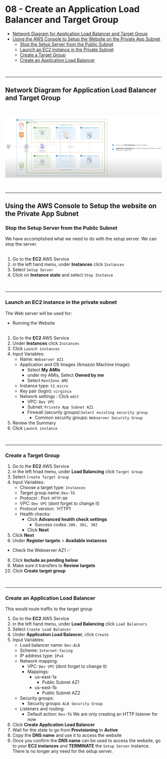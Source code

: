 # 08 - Create an Application Load Balancer and Target Group


<!-- no toc -->
  - [Network Diagram for Application Load Balancer and Target Group](#network-diagram-for-application-load-balancer-and-target-group)
  - [Using the AWS Console to Setup the Website on the Private App Subnet](#using-the-aws-console-to-setup-the-website-on-the-private-app-subnet)
    - [Stop the Setup Server from the Public Subnet](#stop-the-setup-server-from-the-public-subnet)
    - [Launch an EC2 Instance in the Private Subnet](#launch-an-ec2-instance-in-the-private-subnet)
    - [Create a Target Group](#create-a-target-group)
    - [Create an Application Load Balancer](#create-an-application-load-balancer)






<br>

---

## Network Diagram for Application Load Balancer and Target Group 
 <br>  

![Image Alt text](Network-Diagram.png)

<br>

---

## Using the AWS Console to Setup the website on the Private App Subnet

### Stop the Setup Server from the Public Subnet

We have accomplished what we need to do with the setup server. We can stop the server.
<br><br>


1. Go to the **EC2** AWS Service
2. in the left hand menu, under **Instances** click `Instances`
3. Select `Setup Server`
4. Click on **Instance state** and select `Stop Instance` 

<br>

---


### Launch an EC2 instance in the private subnet

The Web server will be used for: <br>
  - Running the Website <br><br>
1. Go to the **EC2** AWS Service
2. Under **Instances** click `Instances`
3. Click `Launch instances`
4. Input Variables:
    - Name: `Webserver AZ1`
    - Application and OS Images (Amazon Machine Image):
      - Select **My AMIs** 
      - under my AMIs, Select **Owned by me** 
      - Select `RentZone AMI`
    - Instance type: `t2.micro`
    - Key pair (login): `virginia`
    - Network settings : Click `edit`
        - VPC: `Dev VPC`
        - Subnet: `Private App Subnet AZ1`
        - Firewall (security groups):`Select existing security group`
            - Common security groups:  `Webserver Security Group`
5. Review the Summary 
6. Click `Launch instance`

<br>

---


### Create a Target Group
1. Go to the **EC2** AWS Service
2. in the left hnad menu, under **Load Balancing** click `Target Group`
3. Select `Create Target Group`
4. Input Variables:
    - Choose a target type: `Instances`
    - Target group name: `Dev-TG`
    - Protocol : Port: `HTTP:80`
    - VPC: `Dev VPC` (dont forget to change it)
    - Protocol version: `HTTP1
    - Health checks: 
      - Click **Advanced health check settings**
        - Success codes: `200, 301, 302`
      - Click **Next**
6. Click **Next**
7. Under **Register targets** > **Available instances**
  - Check the Webserver AZ1 ✅
8. Click **Include as pending below**
9. Make sure it transfers to **Review targets**
10. Click **Create target group**



<br>

---


### Create an Application Load Balancer
This would route traffic to the target group
1. Go to the **EC2** AWS Service
2. in the left hand menu, under **Load Balancing** click `Load Balancers`
3. Select `Create Load Balancer`
4. Under **Application Load Balancer**, click `Create`
5. Input Variables:
    - Load balancer name: `Dev-ALB`
    - Scheme: `Internet-facing`
    - IP address type: `IPv4`
    - Network mapping: 
      - VPC: `Dev VPC` (dont forget to change it)
      - Mappings: 
        - us-east-1a 
          - Public Subnet AZ1
        - us-east-1b 
          - Public Subnet AZ2
    - Security groups: 
      - Security groups: `ALB Security Group`
    - Listeners and routing:
      - Default action: `Dev-TG` 
      We are only creating an HTTP listener for now
6. Click **Create Application Load Balancer**
7. Wait for the state to go from **Provisioning** to **Active**
8. Copy the **DNS name** and use it to access the website
9. Once you confirm the **DNS name** can be used to access the website, go to your **EC2 instances** and **TERMINATE** the `Setup Server` instance. There is no longer any need for the setup server.



